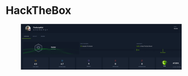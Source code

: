 # HackTheBox

<figure><img src=".gitbook/assets/image.png" alt=""><figcaption></figcaption></figure>
